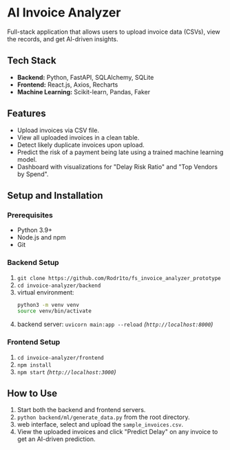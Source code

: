 # AI Invoice Analyzer

Full-stack application that allows users to upload invoice data (CSVs), view the records, and get AI-driven insights.

## Tech Stack

* **Backend:** Python, FastAPI, SQLAlchemy, SQLite
* **Frontend:** React.js, Axios, Recharts
* **Machine Learning:** Scikit-learn, Pandas, Faker

## Features

* Upload invoices via CSV file.
* View all uploaded invoices in a clean table.
* Detect likely duplicate invoices upon upload.
* Predict the risk of a payment being late using a trained machine learning model.
* Dashboard with visualizations for "Delay Risk Ratio" and "Top Vendors by Spend".

## Setup and Installation

### Prerequisites

* Python 3.9+
* Node.js and npm
* Git

### Backend Setup

1.  `git clone https://github.com/Rodr1to/fs_invoice_analyzer_prototype`
2.  `cd invoice-analyzer/backend`
3.  virtual environment:
    ```bash
    python3 -m venv venv
    source venv/bin/activate
    ```
4.  backend server: `uvicorn main:app --reload`
    *(`http://localhost:8000`)*

### Frontend Setup

1.  `cd invoice-analyzer/frontend`
2.  `npm install`
3.  `npm start`
    *(`http://localhost:3000`)*

## How to Use

1.  Start both the backend and frontend servers.
2.  `python backend/ml/generate_data.py` from the root directory.
3.  web interface, select and upload the `sample_invoices.csv`.
4.  View the uploaded invoices and click "Predict Delay" on any invoice to get an AI-driven prediction.
